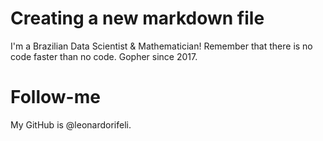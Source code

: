 # Creating a new markdown file

I'm a Brazilian Data Scientist & Mathematician! Remember that there is no code faster than no code. Gopher since 2017.

# Follow-me

My GitHub is @leonardorifeli.
